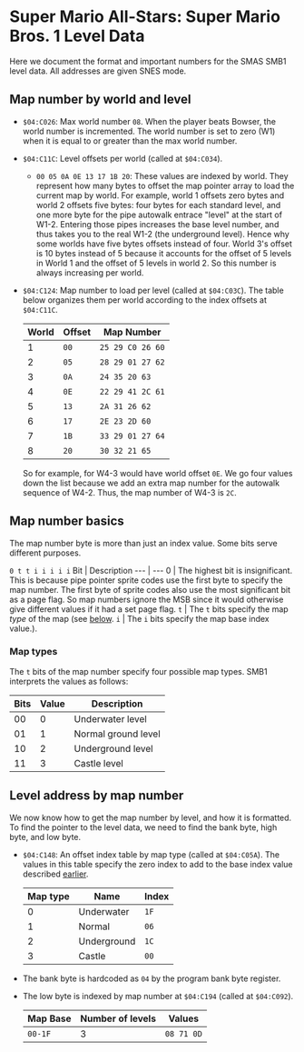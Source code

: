 # Super Mario All-Stars: Super Mario Bros. 1 Level Data
Here we document the format and important numbers for the SMAS SMB1 level data. All addresses are given SNES mode.
## Map number by world and level
- `$04:C026`: Max world number `08`. When the player beats Bowser, the world number is incremented. The world number is set to zero (W1) when it is equal to or greater than the max world number.
- `$04:C11C`: Level offsets per world (called at `$04:C034`).
  - `00 05 0A 0E 13 17 1B 20`: These values are indexed by world. They represent how many bytes to offset the map pointer array to load the current map by world. For example, world 1 offsets zero bytes and world 2 offsets five bytes: four bytes for each standard level, and one more byte for the pipe autowalk entrace "level" at the start of W1-2. Entering those pipes increases the base level number, and thus takes you to the real W1-2 (the underground level). Hence why some worlds have five bytes offsets instead of four. World 3's offset is 10 bytes instead of 5 because it accounts for the offset of 5 levels in World 1 and the offset of 5 levels in world 2. So this number is always increasing per world.
- `$04:C124`: Map number to load per level (called at `$04:C03C`). The table below organizes them per world according to the index offsets at `$04:C11C`.
  
  World | Offset | Map Number
  ---- | ---- | ----
  1 | `00` | `25 29 C0 26 60`
  2 | `05` | `28 29 01 27 62`
  3 | `0A` | `24 35 20 63`
  4 | `0E` | `22 29 41 2C 61`
  5 | `13` | `2A 31 26 62`
  6 | `17` | `2E 23 2D 60`
  7 | `1B` | `33 29 01 27 64`
  8 | `20` | `30 32 21 65`

  So for example, for W4-3 would have world offset `0E`. We go four values down the list because we add an extra map number for the autowalk sequence of W4-2. Thus, the map number of W4-3 is `2C`.
## Map number basics
The map number byte is more than just an index value. Some bits serve different purposes.

`0 t t i i i i i`
Bit | Description
--- | ---
0 | The highest bit is insignificant. This is because pipe pointer sprite codes use the first byte to specify the map number. The first byte of sprite codes also use the most significant bit as a page flag. So map numbers ignore the MSB since it would otherwise give different values if it had a set page flag.
`t` | The `t` bits specify the map _type_ of the map (see [below](#map-types).
`i` | The `i` bits specify the map base index value.).

### Map types
The `t` bits of the map number specify four possible map types. SMB1 interprets the values as follows:

Bits | Value | Description
---- | ----- | ---
00 | 0 | Underwater level
01 | 1 | Normal ground level
10 | 2 | Underground level
11 | 3 | Castle level

## Level address by map number
We now know how to get the map number by level, and how it is formatted. To find the pointer to the level data, we need to find the bank byte, high byte, and low byte.
- `$04:C148`: An offset index  table by map type (called at `$04:C05A`). The values in this table specify the zero index to add to the base index value described [earlier](#map-number-basics).
  
  Map type | Name | Index
  --- | --- | ---
  0 | Underwater | `1F`
  1 | Normal | `06`
  2 | Underground | `1C`
  3 | Castle | `00`
  
- The bank byte is hardcoded as `04` by the program bank byte register.
- The low byte is indexed by map number at `$04:C194` (called at `$04:C092`).

  Map Base | Number of levels | Values
  ---- | ---- | ----
  `00-1F` | 3 | `08 71 0D`
